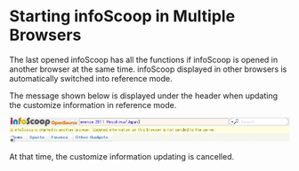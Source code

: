 # Starting infoScoop in Multiple Browsers

The last opened infoScoop has all the functions if infoScoop is opened in another browser at the same time. infoScoop displayed in other browsers is automatically switched into reference mode.

The message shown below is displayed under the header when updating the customize information in reference mode.

![The message when you start the infoScoop in multiple browsers]

At that time, the customize information updating is cancelled.


[The message when you start the infoScoop in multiple browsers]: images/etc/starting-infoscoop-in-multiple-browsers.png
